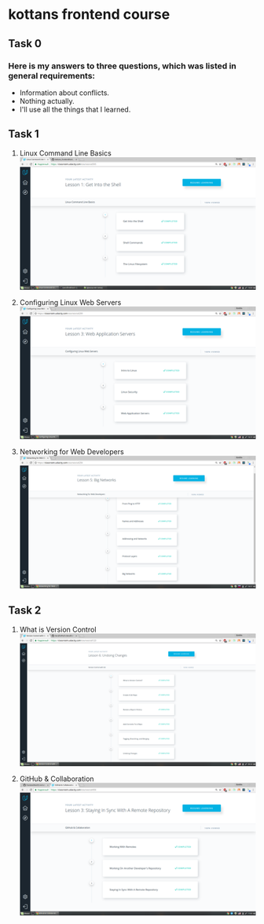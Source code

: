 # kottans frontend course
## Task 0
###  Here is my answers to three questions, which was listed in general requirements:

 - Information about conflicts.
 - Nothing actually.
 - I'll use all the things that I learned.

 ## Task 1
 
1. Linux Command Line Basics
![Task 1-1](https://github.com/SerafimPoch/kottans_frontend/blob/master/task_1/test_1.1.png)

2. Configuring Linux Web Servers 
![Task 1-2](https://github.com/SerafimPoch/kottans_frontend/blob/master/task_1/test_1.2.png)

3. Networking for Web Developers
![Task 1-3](https://github.com/SerafimPoch/kottans_frontend/blob/master/task_1/test_1.3.png)

## Task 2

1. What is Version Control 
![Task 1-3](https://github.com/SerafimPoch/kottans_frontend/blob/master/task_02%20/test_2.1.png)

2. GitHub & Collaboration 
![Task 1-4](https://github.com/SerafimPoch/kottans_frontend/blob/master/task_02%20/test_2.2.png)


